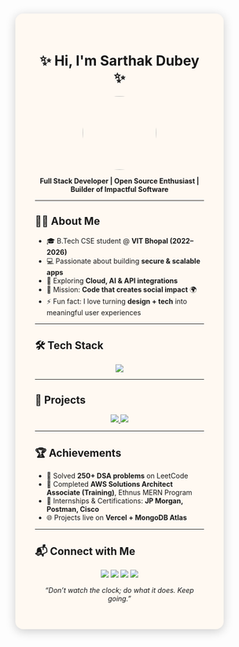 <!-- Background wrapper -->
<div style="background: url('https://raw.githubusercontent.com/sarthakdubeyy12/sarthakdubeyy12/main/Screenshot.png') no-repeat center center fixed; background-size: cover; padding: 40px;">

  <!-- Content box -->
  <div style="background-color: #fff9f2; border-radius: 16px; padding: 40px; max-width: 900px; margin: auto; box-shadow: 0 4px 20px rgba(0,0,0,0.2);">

  <h1 align="center">✨ Hi, I'm Sarthak Dubey ✨</h1>
  <p align="center">
    <img src="https://avatars.githubusercontent.com/u/106817181?v=4" width="150" style="border-radius:50%;" />
  </p>

  <p align="center"><b>Full Stack Developer | Open Source Enthusiast | Builder of Impactful Software</b></p>
  <hr/>

  ## 👨‍💻 About Me  
  - 🎓 B.Tech CSE student @ **VIT Bhopal (2022–2026)**  
  - 💻 Passionate about building **secure & scalable apps**  
  - 🌱 Exploring **Cloud, AI & API integrations**  
  - 🚀 Mission: **Code that creates social impact** 🌍  
  - ⚡ Fun fact: I love turning **design + tech** into meaningful user experiences  

  ---

  ## 🛠️ Tech Stack  
  <p align="center">
    <img src="https://skillicons.dev/icons?i=cpp,c,python,js,html,css,react,nodejs,express,tailwind,bootstrap,fastapi,mongodb,mysql,firebase,git,github,postman,selenium,vercel&perline=8" />
  </p>

  ---

  ## 🚀 Projects  
  <p align="center">
    <a href="https://github.com/sarthakdubeyy12/FoodRescue">
      <img src="https://github-readme-stats.vercel.app/api/pin/?username=sarthakdubeyy12&repo=FoodRescue&theme=radical" />
    </a>
    <a href="https://github.com/sarthakdubeyy12/Job-Dekho">
      <img src="https://github-readme-stats.vercel.app/api/pin/?username=sarthakdubeyy12&repo=Job-Dekho&theme=radical" />
    </a>
  </p>

  ---

  ## 🏆 Achievements  
  - 🧩 Solved **250+ DSA problems** on LeetCode  
  - 🥇 Completed **AWS Solutions Architect Associate (Training)**, Ethnus MERN Program  
  - 💼 Internships & Certifications: **JP Morgan, Postman, Cisco**  
  - 🌐 Projects live on **Vercel + MongoDB Atlas**  

  ---

  ## 📬 Connect with Me  
  <p align="center">
    <a href="mailto:dubeysarthak47@gmail.com"><img src="https://img.shields.io/badge/Gmail-red?logo=gmail&logoColor=white" /></a>
    <a href="https://portfolio-one-delta-29.vercel.app"><img src="https://img.shields.io/badge/Portfolio-Visit-blue?logo=vercel" /></a>
    <a href="https://linkedin.com/in/sarthak-dubey13/"><img src="https://img.shields.io/badge/LinkedIn-blue?logo=linkedin" /></a>
    <a href="https://github.com/sarthakdubeyy12"><img src="https://img.shields.io/badge/GitHub-black?logo=github" /></a>
  </p>

  <p align="center"><i>“Don’t watch the clock; do what it does. Keep going.”</i></p>

  </div>
</div>
